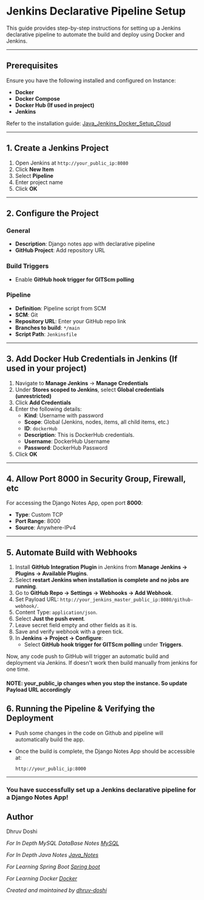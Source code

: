 # Jenkins Declarative Pipeline Setup

This guide provides step-by-step instructions for setting up a Jenkins declarative pipeline to automate the build and deploy using Docker and Jenkins.

---

## Prerequisites

Ensure you have the following installed and configured on Instance:
- **Docker**
- **Docker Compose**
- **Docker Hub (If used in project)**
- **Jenkins**

Refer to the installation guide: [Java_Jenkins_Docker_Setup_Cloud](https://github.com/dhruv-dosh/Java_Jenkins_Docker_Setup_Cloud)

---

## 1. Create a Jenkins Project

1. Open Jenkins at `http://your_public_ip:8080`
2. Click **New Item**
3. Select **Pipeline**
4. Enter project name 
5. Click **OK**

---

## 2. Configure the Project

### General
- **Description**: Django notes app with declarative pipeline
- **GitHub Project**: Add repository URL

### Build Triggers
- Enable **GitHub hook trigger for GITScm polling**

### Pipeline
- **Definition**: Pipeline script from SCM
- **SCM**: Git
- **Repository URL**: Enter your GitHub repo link
- **Branches to build**: `*/main`
- **Script Path**: `Jenkinsfile`

---

## 3. Add Docker Hub Credentials in Jenkins (If used in your project)

1. Navigate to **Manage Jenkins** → **Manage Credentials**
2. Under **Stores scoped to Jenkins**, select **Global credentials (unrestricted)**
3. Click **Add Credentials**
4. Enter the following details:
   - **Kind**: Username with password
   - **Scope**: Global (Jenkins, nodes, items, all child items, etc.)
   - **ID**: `dockerHub`
   - **Description**: This is DockerHub credentials.
   - **Username**: DockerHub Username 
   - **Password**: DockerHub Password
5. Click **OK**

---

## 4. Allow Port 8000 in Security Group, Firewall, etc

For accessing the Django Notes App, open port **8000**:
- **Type**: Custom TCP
- **Port Range**: 8000
- **Source**: Anywhere-IPv4

---

## 5. Automate Build with Webhooks

1. Install **GitHub Integration Plugin** in Jenkins from **Manage Jenkins → Plugins → Available Plugins**.
2. Select **restart Jenkins when installation is complete and no jobs are running**.
3. Go to **GitHub Repo → Settings → Webhooks → Add Webhook**.
4. Set Payload URL: `http://your_jenkins_master_public_ip:8080/github-webhook/`.
5. Content Type: `application/json`.
6. Select **Just the push event**.
7. Leave secret field empty and other fields as it is.
8. Save and verify webhook with a green tick.
9. In **Jenkins → Project → Configure**:
   - Select **GitHub hook trigger for GITScm polling** under **Triggers**.

Now, any code push to GitHub will trigger an automatic build and deployment via Jenkins. If doesn't work then build manually from jenkins for one time.

#### NOTE: your_public_ip changes when you stop the instance. So update Payload URL accordingly


## 6. Running the Pipeline & Verifying the Deployment

- Push some changes in the code on Github and pipeline will automatically build the app.
- Once the build is complete, the Django Notes App should be accessible at: 
  
  ```
  http://your_public_ip:8000
  ```

---

### You have successfully set up a Jenkins declarative pipeline for a Django Notes App!

## Author
Dhruv Doshi

*For In Depth MySQL DataBase Notes [MySQL](https://github.com/dhruv-dosh/MySQL_Relational_Database_Notes)*
 
 *For In Depth Java Notes [Java_Notes](https://github.com/dhruv-dosh/Java_In_Depth_Notes)*
 
 *For Learning Spring Boot [Spring boot](https://github.com/dhruv-dosh/Spring_Java_Framework)*
 
 *For Learning Docker [Docker](https://github.com/dhruv-dosh/Docker_Notes_And_Commands)*

*Created and maintained by [dhruv-doshi](https://github.com/dhruv-dosh)*
